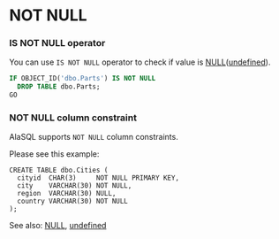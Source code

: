 # NOT NULL

### IS NOT NULL operator
You can use ```IS NOT NULL``` operator to check if value is [NULL](Null)([undefined](Undefined)).
```sql
IF OBJECT_ID('dbo.Parts') IS NOT NULL
  DROP TABLE dbo.Parts;
GO
```

### NOT NULL column constraint
AlaSQL supports ```NOT NULL``` column constraints.

Please see this example:
```
CREATE TABLE dbo.Cities (
  cityid  CHAR(3)     NOT NULL PRIMARY KEY,
  city    VARCHAR(30) NOT NULL,
  region  VARCHAR(30) NULL,
  country VARCHAR(30) NOT NULL
);
```

See also: [NULL](Null), [undefined](undefined)